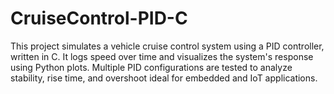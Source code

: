 # CruiseControl-PID-C
This project simulates a vehicle cruise control system using a PID controller, written in C. It logs speed over time and visualizes the system's response using Python plots. Multiple PID configurations are tested to analyze stability, rise time, and overshoot ideal for embedded and IoT applications.
